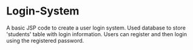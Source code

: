 # Login-System

A basic JSP code to create a user login system.
Used database to store 'students' table with login information.
Users can register and then login using the registered password.
